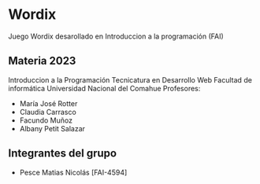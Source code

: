 # Wordix
Juego Wordix desarollado en Introduccion a la programación (FAI) 

## Materia 2023
Introduccion a la Programación
Tecnicatura en Desarrollo Web
Facultad de informática
Universidad Nacional del Comahue
Profesores: 
 -  María José Rotter
 -  Claudia Carrasco
 -  Facundo Muñoz
 -  Albany Petit Salazar

## Integrantes del grupo
 - Pesce Matias Nicolás [FAI-4594]
